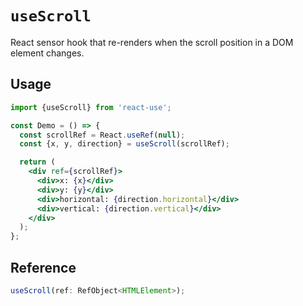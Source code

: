 # `useScroll`

React sensor hook that re-renders when the scroll position in a DOM element changes.

## Usage

```jsx
import {useScroll} from 'react-use';

const Demo = () => {
  const scrollRef = React.useRef(null);
  const {x, y, direction} = useScroll(scrollRef);

  return (
    <div ref={scrollRef}>
      <div>x: {x}</div>
      <div>y: {y}</div>
      <div>horizontal: {direction.horizontal}</div>
      <div>vertical: {direction.vertical}</div>
    </div>
  );
};
```

## Reference

```ts
useScroll(ref: RefObject<HTMLElement>);
```

